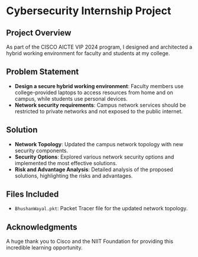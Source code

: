 # Cybersecurity Internship Project

## Project Overview
As part of the CISCO AICTE VIP 2024 program, I designed and architected a hybrid working environment for faculty and students at my college.

## Problem Statement
- **Design a secure hybrid working environment**: Faculty members use college-provided laptops to access resources from home and on campus, while students use personal devices.
- **Network security requirements**: Campus network services should be restricted to private networks and not exposed to the public internet.

## Solution
- **Network Topology**: Updated the campus network topology with new security components.
- **Security Options**: Explored various network security options and implemented the most effective solutions.
- **Risk and Advantage Analysis**: Detailed analysis of the proposed solutions, highlighting the risks and advantages.

## Files Included
- `BhushanWayal.pkt`: Packet Tracer file for the updated network topology.

## Acknowledgments
A huge thank you to Cisco and the NIIT Foundation for providing this incredible learning opportunity.
